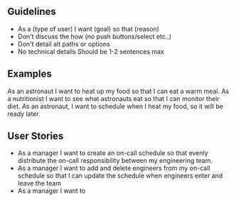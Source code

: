 
## Guidelines

 - As a (type of user) I want (goal) so that (reason)
 - Don't discuss the how (no push buttons/select etc..)
 - Don't detail alt paths or options
 - No technical details Should be 1-2 sentences max

## Examples
As an astronaut I want to heat up my food so that I can eat a warm meal.
As a nutritionist I want to see what astronauts eat so that I can monitor their diet.
As an astronaut, I want to schedule when I heat my food, so it will be ready later.

## User Stories

 - As a manager I want to create an on-call schedule so that evenly distribute the on-call responsibility between my engineering team.
- As a manager I want to add and delete engineers from my on-call schedule so that I can update the schedule when engineers enter and leave the team
- As a manager I want to 




<!--stackedit_data:
eyJoaXN0b3J5IjpbLTE0NDExMTc1MTRdfQ==
-->